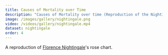 ```yaml
---
title: Causes of Mortality over Time
description: "Causes of Mortality over time (Reproduction of the Nightingale chart)"
image: /images/gallery/nightingale.png
video: /videos/gallery/nightingale.mp4
dataset: nightingale
order: 4
---
```


A reproduction of <a href="https://en.wikipedia.org/wiki/Florence_Nightingale">Florence Nightingale</a>'s rose chart.